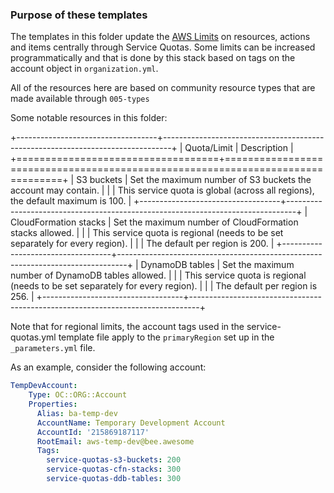 ### Purpose of these templates

The templates in this folder update the [AWS Limits](https://docs.aws.amazon.com/general/latest/gr/aws_service_limits.html) on resources, actions and items centrally through Service Quotas.
Some limits can be increased programmatically and that is done by this stack based on tags on the account object in `organization.yml`.

All of the resources here are based on community resource types that are made available through `005-types`

Some notable resources in this folder:

+-----------------------------------+--------------------------------------------------------------------------------+
| Quota/Limit                       | Description                                                                    |
+===================================+================================================================================+
| S3 buckets                        | Set the maximum number of S3 buckets the account may contain.                  |
|                                   | This service quota is global (across all regions), the default maximum is 100. |
+-----------------------------------+--------------------------------------------------------------------------------+
| CloudFormation stacks             | Set the maximum number of CloudFormation stacks allowed.                       |
|                                   | This service quota is regional (needs to be set separately for every region).  |
|                                   | The default per region is 200.                                                 |
+-----------------------------------+--------------------------------------------------------------------------------+
| DynamoDB tables                   | Set the maximum number of DynamoDB tables allowed.                             |
|                                   | This service quota is regional (needs to be set separately for every region).  |
|                                   | The default per region is 256.                                                 |
+-----------------------------------+--------------------------------------------------------------------------------+

Note that for regional limits, the account tags used in the service-quotas.yml template file apply to the `primaryRegion` set up in the `_parameters.yml` file.

As an example, consider the following account:

``` yaml
TempDevAccount:
    Type: OC::ORG::Account
    Properties:
      Alias: ba-temp-dev
      AccountName: Temporary Development Account
      AccountId: '215869187117'
      RootEmail: aws-temp-dev@bee.awesome
      Tags:
        service-quotas-s3-buckets: 200
        service-quotas-cfn-stacks: 300
        service-quotas-ddb-tables: 300
```
